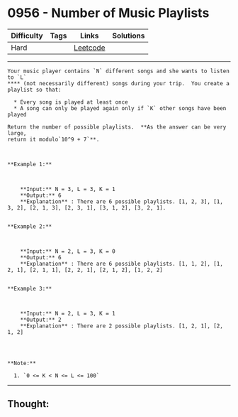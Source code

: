 # 0956 - Number of Music Playlists

Difficulty  | Tags | Links | Solutions
----------- | ---- | ----- | -----
Hard |  | [Leetcode](https://leetcode.com/problems/number-of-music-playlists/description/) |


-----------

```
Your music player contains `N` different songs and she wants to listen to `L`
**** (not necessarily different) songs during your trip.  You create a
playlist so that:

  * Every song is played at least once
  * A song can only be played again only if `K` other songs have been played

Return the number of possible playlists.  **As the answer can be very large,
return it modulo`10^9 + 7`**.



**Example 1:**

    
    
    **Input:** N = 3, L = 3, K = 1
    **Output:** 6
    **Explanation** : There are 6 possible playlists. [1, 2, 3], [1, 3, 2], [2, 1, 3], [2, 3, 1], [3, 1, 2], [3, 2, 1].
    

**Example 2:**

    
    
    **Input:** N = 2, L = 3, K = 0
    **Output:** 6
    **Explanation** : There are 6 possible playlists. [1, 1, 2], [1, 2, 1], [2, 1, 1], [2, 2, 1], [2, 1, 2], [1, 2, 2]
    

**Example 3:**

    
    
    **Input:** N = 2, L = 3, K = 1
    **Output:** 2
    **Explanation** : There are 2 possible playlists. [1, 2, 1], [2, 1, 2]
    



**Note:**

  1. `0 <= K < N <= L <= 100`
```

-----------

## Thought:
